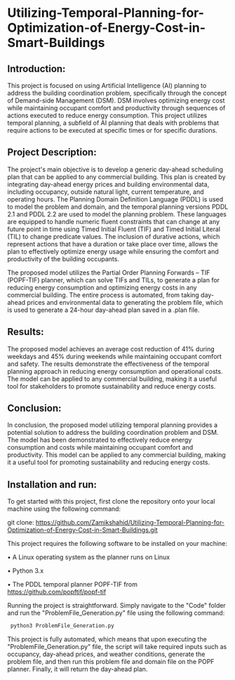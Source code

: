 # Utilizing-Temporal-Planning-for-Optimization-of-Energy-Cost-in-Smart-Buildings

## Introduction:

This project is focused on using Artificial Intelligence (AI) planning to address the building coordination problem, specifically through the concept of Demand-side Management (DSM). DSM involves optimizing energy cost while maintaining occupant comfort and productivity through sequences of actions executed to reduce energy consumption. This project utilizes temporal planning, a subfield of AI planning that deals with problems that require actions to be executed at specific times or for specific durations.

## Project Description:

The project's main objective is to develop a generic day-ahead scheduling plan that can be applied to any commercial building. This plan is created by integrating day-ahead energy prices and building environmental data, including occupancy, outside natural light, current temperature, and operating hours. The Planning Domain Definition Language (PDDL) is used to model the problem and domain, and the temporal planning versions PDDL 2.1 and PDDL 2.2 are used to model the planning problem. These languages are equipped to handle numeric fluent constraints that can change at any future point in time using Timed Initial Fluent (TIF) and Timed Initial Literal (TIL) to change predicate values. The inclusion of durative actions, which represent actions that have a duration or take place over time, allows the plan to effectively optimize energy usage while ensuring the comfort and productivity of the building occupants.

The proposed model utilizes the Partial Order Planning Forwards – TIF (POPF-TIF) planner, which can solve TIFs and TILs, to generate a plan for reducing energy consumption and optimizing energy costs in any commercial building. The entire process is automated, from taking day-ahead prices and environmental data to generating the problem file, which is used to generate a 24-hour day-ahead plan saved in a .plan file.

## Results:

The proposed model achieves an average cost reduction of 41% during weekdays and 45% during weekends while maintaining occupant comfort and safety. The results demonstrate the effectiveness of the temporal planning approach in reducing energy consumption and operational costs. The model can be applied to any commercial building, making it a useful tool for stakeholders to promote sustainability and reduce energy costs.

## Conclusion:

In conclusion, the proposed model utilizing temporal planning provides a potential solution to address the building coordination problem and DSM. The model has been demonstrated to effectively reduce energy consumption and costs while maintaining occupant comfort and productivity. This model can be applied to any commercial building, making it a useful tool for promoting sustainability and reducing energy costs.

## Installation and run:

To get started with this project, first clone the repository onto your local machine using the following command:

git clone: https://github.com/Zamikshahid/Utilizing-Temporal-Planning-for-Optimization-of-Energy-Cost-in-Smart-Buildings.git

This project requires the following software to be installed on your machine:

•	A Linux operating system as the planner runs on Linux

•	Python 3.x

•	The PDDL temporal planner POPF-TIF from https://github.com/popftif/popf-tif

Running the project is straightforward. Simply navigate to the "Code" folder and run the "ProblemFile_Generation.py" file using the following command:
                         
```sh
 python3 ProblemFile_Generation.py
```


This project is fully automated, which means that upon executing the "ProblemFile_Generation.py" file, the script will take required inputs such as occupancy, day-ahead prices, and weather conditions, generate the problem file, and then run this problem file and domain file on the POPF planner. Finally, it will return the day-ahead plan.

